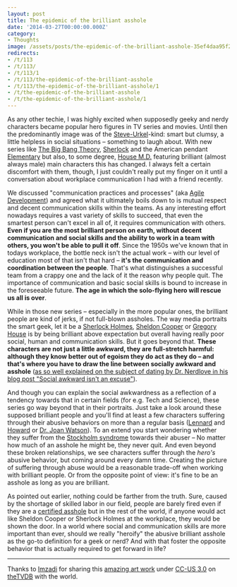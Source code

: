 ```yaml
---
layout: post
title: The epidemic of the brilliant asshole
date: '2014-03-27T00:00:00.000Z'
category:
- Thoughts
image: /assets/posts/the-epidemic-of-the-brilliant-asshole-35ef4daa95f2d9ddfc09c346a8375c77da3be7412b.jpg
redirects:
- /t/113
- /t/113/
- /t/113/1
- /t/113/the-epidemic-of-the-brilliant-asshole
- /t/113/the-epidemic-of-the-brilliant-asshole/1
- /t/the-epidemic-of-the-brilliant-asshole
- /t/the-epidemic-of-the-brilliant-asshole/1
---
```



As any other techie, I was highly excited when supposedly geeky and nerdy characters became popular hero figures in TV series and movies. Until then the predominantly image was of the [Steve-Urkel](https://en.wikipedia.org/wiki/Steve_Urkel)-kind: smart but clumsy, a little helpless in social situations – something to laugh about. With new series like [The Big Bang Theory](https://en.wikipedia.org/wiki/The_Big_Bang_Theory), [Sherlock](https://en.wikipedia.org/wiki/Sherlock_%28TV_series%29) and the American pendant [Elementary](https://en.wikipedia.org/wiki/Elementary_%28TV_series%29) but also, to some degree, [House M.D.](https://en.wikipedia.org/wiki/House_%28TV_series%29) featuring brilliant (almost always male) main characters this has changed. I always felt a certain discomfort with them, though, I just couldn't really put my finger on it until a conversation about workplace communication I had with a friend recently.

We discussed "communication practices and processes" (aka [Agile Development](http://www.agilemanifesto.org/)) and agreed what it ultimately boils down to is mutual respect and decent communication skills within the teams. As any interesting effort nowadays requires a vast variety of skills to succeed, that even the smartest person can't excel in all of, it requires communication with others. **Even if you are the most brilliant person on earth, without decent communication and social skills and the ability to work in a team with others, you won't be able to pull it off**. Since the 1950s we've known that in todays workplace, the bottle neck isn't the actual work – with our level of education most of that isn't that hard – **it's the communication and coordination between the people**. That's what distinguishes a successful team from a crappy one and the lack of it the reason why people quit. The importance of communication and basic social skills is bound to increase in the foreseeable future. **The age in which the solo-flying hero will rescue us all is over**.

While in those new series – especially in the more popular ones, the brilliant people are kind of jerks, if not full-blown assholes. The way media portraits the smart geek, let it be a [Sherlock Holmes](https://en.wikipedia.org/wiki/Elementary_%28TV_series%29#Cast_and_characters), [Sheldon Cooper](https://en.wikipedia.org/wiki/Sheldon_Cooper) or [Gregory House](https://en.wikipedia.org/wiki/Dr_Gregory_House) is by being brilliant above expectation but overall having really poor social, human and communication skills. But it goes beyond that. **These characters are not just a little awkward, they are full-stretch harmful: although they know better out of egoism they do act as they do – and that's where you have to draw the line between socially awkward and asshole** ([as so well explained on the subject of dating by Dr. Nerdlove in his blog post "Social awkward isn't an excuse"](http://www.doctornerdlove.com/2014/03/socially-awkward-isnt-an-excuse/)).

And though you can explain the social awkwardness as a reflection of a tendency towards that in certain fields (for e.g. Tech and Science), these series go way beyond that in their portraits. Just take a look around these supposed brilliant people and you'll find at least a few characters suffering through their abusive behaviors on more than a regular basis ([Lennard](https://en.wikipedia.org/wiki/Leonard_Hofstadter) and [Howard](https://en.wikipedia.org/wiki/Howard_Wolowitz) or [Dr. Joan Watson](https://en.wikipedia.org/wiki/Dr._Watson#Television)). To an extend you start wondering whether they suffer  from the [Stockholm syndrome](https://en.wikipedia.org/wiki/Stockholm_syndrome) towards their abuser – No matter how much of an asshole he might be, they never quit. And even beyond these broken relationships, we see characters suffer through the *hero's* abusive behavior, but coming around every damn time. Creating the picture of suffering through abuse would be a reasonable trade-off when working with brilliant people. Or from the opposite point of view: it's fine to be an asshole as long as you are brilliant.

As pointed out earlier, nothing could be farther from the truth. Sure, caused by the shortage of skilled labor in our field, people are barely fired even if they are a [certified asshole](http://www.amazon.com/exec/obidos/ASIN/0446698202/bobsutton-20) but in the rest of the world, if anyone would act like Sheldon Cooper or Sherlock Holmes at the workplace, they would be shown the door. In a world where social and communication skills are more important than ever, should we really "heroify" the abusive brilliant asshole as the go-to definition for a geek or nerd? And with that foster the opposite behavior that is actually required to get forward in life?


---

Thanks to [Imzadi](http://thetvdb.com/?tab=artistbanners&amp;id=235) for sharing this [amazing art work](http://thetvdb.com/?tab=seriesfanart&amp;id=73255) under [CC-US 3.0](http://creativecommons.org/licenses/by/3.0/us/) on [theTVDB](http://thetvdb.com) with the world.
